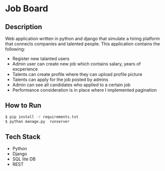 # Job Board

## Description
Web application written in python and django that simulate a hiring platform that connects companies and talented people. This application contains the following:
- Register new talanted users
- Admin user can create new job which contains salary, years of excperience
- Talents can create profile where they can upload profile picture
- Talents can apply for the job posted by admins
- Admin can see all candidates who applied to a certain job
- Performance consideration is in place where I implemented pagination


## How to Run
```bash
$ pip install -r requirements.txt
$ python manage.py  runserver
```
## Tech Stack 
- Python 
- Django 
- SQL lite DB 
- REST

